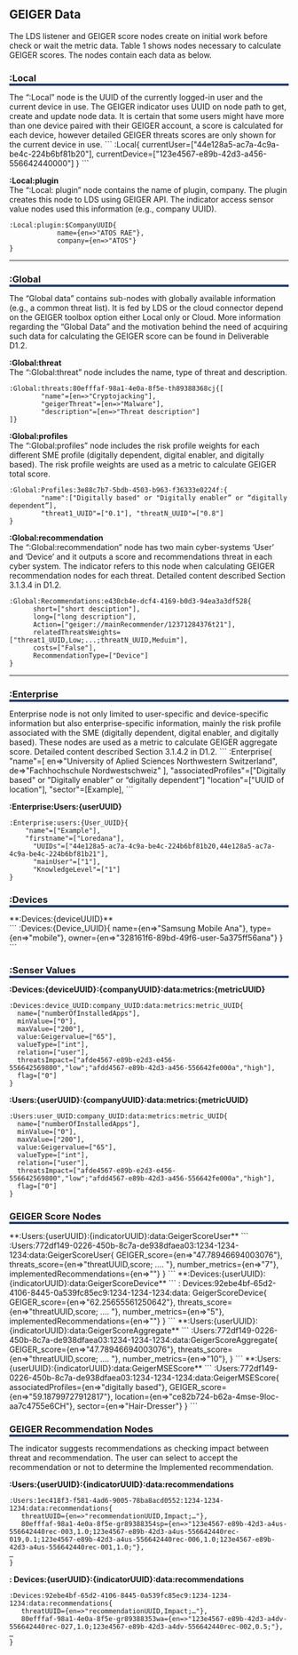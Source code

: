 <h2>GEIGER Data</h2>

The LDS listener and GEIGER score nodes create on initial work before check or wait the metric data. Table 1 shows nodes necessary to calculate GEIGER scores. The nodes contain each data as below.

<!--##:Local </br>-->
<h3 style="box-shadow: 0px 4px 0px 0px #233c68;">:Local</h3>
The “:Local” node is the UUID of the currently logged-in user and the current device in use. The GEIGER indicator uses UUID on node path to get, create and update node data. It is certain that some users might have more than one device paired with their GEIGER account, a score is calculated for each device, however detailed GEIGER threats scores are only shown for the current device in use.
```
:Local{
	currentUser=["44e128a5-ac7a-4c9a-be4c-224b6bf81b20"],
	currentDevice=["123e4567-e89b-42d3-a456-556642440000"]
}
```

**:Local:plugin** </br>
The “:Local: plugin” node contains the name of plugin, company. The plugin creates this node to LDS using GEIGER API. The indicator access sensor value nodes used this information (e.g., company UUID).  
```
:Local:plugin:$CompanyUUID{ 
            name={en=>"ATOS RAE"},
            company={en=>"ATOS"}
} 
```
***
<!--##:Global</br>-->
<h3 style="box-shadow: 0px 4px 0px 0px #233c68;">:Global</h3>
The “Global data” contains sub-nodes with globally available information (e.g., a common threat list). It is fed by LDS or the cloud connector depend on the GEIGER toolbox option either Local only or Cloud. More information regarding the “Global Data” and the motivation behind the need of acquiring such data for calculating the GEIGER score can be found in Deliverable D1.2. 


**:Global:threat** </br>
The “:Global:threat” node includes the name, type of threat and description. 
```
:Global:threats:80efffaf-98a1-4e0a-8f5e-th89388368cj{[
		"name"=[en=>"Cryptojacking"],
		"geigerThreat"=[en=>"Malware"],
		"description"=[en=>"Threat description"]
]}
```

**:Global:profiles** </br>
The “:Global:profiles” node includes the risk profile weights for each different SME profile (digitally dependent, digital enabler, and digitally based). The risk profile weights are used as a metric to calculate GEIGER total score.
```
:Global:Profiles:3e88c7b7-5bdb-4503-b963-f36333e0224f:{ 
        "name":["Digitally based" or "Digitally enabler” or “digitally dependent”], 
        "threat1_UUID"=["0.1"], "threatN_UUID"=["0.8"]
}
```

**:Global:recommendation** </br>
The “:Global:recommendation” node has two main cyber-systems ‘User’ and ‘Device’ and it outputs a score and recommendations threat in each cyber system. The indicator refers to this node when calculating GEIGER recommendation nodes for each threat. Detailed content described Section 3.1.3.4 in D1.2.
```
:Global:Recommendations:e430cb4e-dcf4-4169-b0d3-94ea3a3df528{ 
      short=["short desciption"], 
      long=["long description"], 
      Action=["geiger://mainRecommender/12371284376t21"], 
      relatedThreatsWeights=["threat1_UUID,Low;...;threatN_UUID,Meduim"],
      costs=["False"], 
      RecommendationType=["Device"]
}
```
***
<h3 style="box-shadow: 0px 4px 0px 0px #233c68;">:Enterprise</h3>
<!--##:Enterprise-->
Enterprise node is not only limited to user-specific and device-specific information but also enterprise-specific information, mainly the risk profile associated with the SME (digitally dependent, digital enabler, and digitally based). These nodes are used as a metric to calculate GEIGER aggregate score. Detailed content described Section 3.1.4.2 in D1.2.
```
:Enterprise{
	"name"=[
		en=>"University of Aplied Sciences Northwestern Switzerland",
		de=>"Fachhochschule Nordwestschweiz"
	],
      "associatedProfiles"=["Digitally based" or "Digitally enabler” or “digitally dependent”]
      "location"=["UUID of location"],
      "sector"=[Example],
```


**:Enterprise:Users:{userUUID}** </br>
``` 
:Enterprise:users:{User_UUID}{
	"name"=["Example"],
	"firstname"=["Loredana"],
      "UUIDs"=["44e128a5-ac7a-4c9a-be4c-224b6bf81b20,44e128a5-ac7a-4c9a-be4c-224b6bf81b21"],
      "mainUser"=["1"],
      "KnowledgeLevel"=["1"]
}
```
<h3 style="box-shadow: 0px 4px 0px 0px #233c68;">:Devices</h3>
**:Devices:{deviceUUID}** </br>
```
:Devices:{Device_UUID}{
   name={en=>"Samsung Mobile Ana"}, 
   type={en=>"mobile"}, 
   owner={en=>"328161f6-89bd-49f6-user-5a375ff56ana"}
}
```

<h3 style="box-shadow: 0px 4px 0px 0px #233c68;">:Senser Values</h3>

**:Devices:{deviceUUID}:{companyUUID}:data:metrics:{metricUUID}** </br>
```
:Devices:device_UUID:company_UUID:data:metrics:metric_UUID{
  name=["numberOfInstalledApps"],
  minValue=["0"],
  maxValue=["200"],
  value:Geigervalue=["65"],
  valueType=["int"],
  relation=["user"],
  threatsImpact=["afde4567-e89b-e2d3-e456-556642569800","low";"afdd4567-e89b-42d3-a456-556642fe000a","high"],
  flag=["0"]
}
```
**:Users:{userUUID}:{companyUUID}:data:metrics:{metricUUID}**
```
:Users:user_UUID:company_UUID:data:metrics:metric_UUID{
  name=["numberOfInstalledApps"],
  minValue=["0"],
  maxValue=["200"],
  value:Geigervalue=["65"],
  valueType=["int"],
  relation=["user"],
  threatsImpact=["afde4567-e89b-e2d3-e456-556642569800","low";"afdd4567-e89b-42d3-a456-556642fe000a","high"],
  flag=["0"]
}
```
<h3 style="box-shadow: 0px 4px 0px 0px #233c68;">GEIGER Score Nodes</h3>
**:Users:{userUUID}:{indicatorUUID}:data:GeigerScoreUser**
```
:Users:772df149-0226-450b-8c7a-de938dfaea03:1234-1234-1234:data:GeigerScoreUser{
   GEIGER_score={en=>"47.78946694003076"}, 
   threats_score={en=>"threatUUID,score; …. "}, 
   number_metrics={en=>"7"}, 
   implementedRecommendations={en=>""}
}
```
**:Devices:{userUUID}:{indicatorUUID}:data:GeigerScoreDevice**
```
: Devices:92ebe4bf-65d2-4106-8445-0a539fc85ec9:1234-1234-1234:data: GeigerScoreDevice{
   GEIGER_score={en=>"62.25655561250642"}, 
   threats_score={en=>"threatUUID,score; …. "},
   number_metrics={en=>"5"}, 
   implementedRecommendations={en=>""}
}
```
**:Users:{userUUID}:{indicatorUUID}:data:GeigerScoreAggregate**
```
:Users:772df149-0226-450b-8c7a-de938dfaea03:1234-1234-1234:data:GeigerScoreAggregate{
   GEIGER_score={en=>"47.78946694003076"}, 
   threats_score={en=>"threatUUID,score; …. "}, 
   number_metrics={en=>"10"}, 
}
```
**:Users:{userUUID}:{indicatorUUID}:data:GeigerMSEScore**
```
:Users:772df149-0226-450b-8c7a-de938dfaea03:1234-1234-1234:data:GeigerMSEScore{
  associatedProfiles={en=>"digitally based"}, 
  GEIGER_score={en=>"59.18799727912817"}, 
  location={en=>"ce82b724-b62a-4mse-9loc-aa7c4755e6CH"}, 
  sector={en=>"Hair-Dresser"}
}
```
<h3 style="box-shadow: 0px 4px 0px 0px #233c68;">GEIGER Recommendation Nodes</h3>
The indicator suggests recommendations as checking impact between threat and recommendation. The user can select to accept the recommendation or not to determine the Implemented recommendation.

**:Users:{userUUID}:{indicatorUUID}:data:recommendations**
```
:Users:1ec418f3-f581-4ad6-9005-78ba8acd0552:1234-1234-1234:data:recommendations{
   threatUUID={en=>"recommendationUUID,Impact;…"}, 
   80efffaf-98a1-4e0a-8f5e-gr89388354sp={en=>"123e4567-e89b-42d3-a4us-556642440rec-003,1.0;123e4567-e89b-42d3-a4us-556642440rec-019,0.1;123e4567-e89b-42d3-a4us-556642440rec-006,1.0;123e4567-e89b-42d3-a4us-556642440rec-001,1.0;"},
…
}
```
**: Devices:{userUUID}:{indicatorUUID}:data:recommendations**
```
:Devices:92ebe4bf-65d2-4106-8445-0a539fc85ec9:1234-1234-1234:data:recommendations{
   threatUUID={en=>"recommendationUUID,Impact;…"}, 
   80efffaf-98a1-4e0a-8f5e-gr89388353wa={en=>"123e4567-e89b-42d3-a4dv-556642440rec-027,1.0;123e4567-e89b-42d3-a4dv-556642440rec-002,0.5;"}, 
…
}
```
